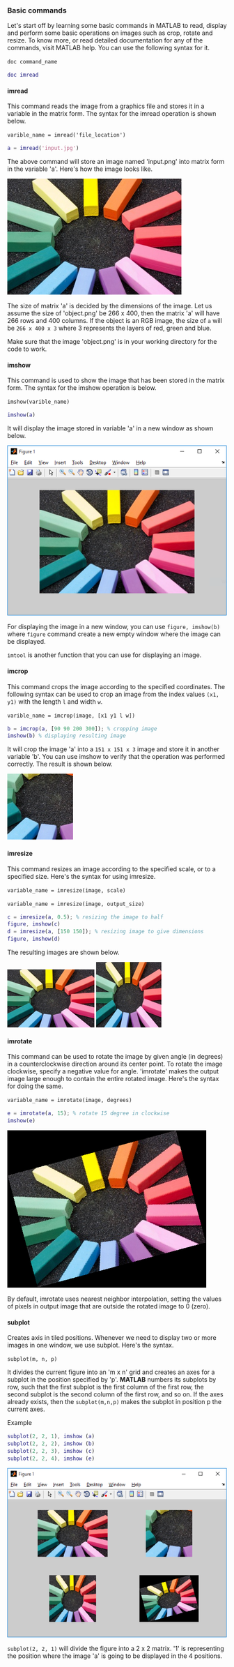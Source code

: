 ### Basic commands

Let's start off by learning some basic commands in MATLAB to read, display and perform some basic operations on images such as crop, rotate and resize. To know more, or read detailed documentation for any of the commands, visit MATLAB help. You can use the following syntax for it.

`doc command_name`

```MATLAB
doc imread
```

#### imread

This command reads the image from a graphics file and stores it in a variable in the matrix form. The syntax for the imread operation is shown below.

`varible_name = imread('file_location')`

```MATLAB
a = imread('input.jpg')
```

The above command will store an image named 'input.png' into matrix form in the variable 'a'. Here's how the image looks like.

![imcrop MATLAB](/Images/img-input.jpg)

The size of matrix 'a' is decided by the dimensions of the image. Let us assume the size of 'object.png' be 266 x 400, then the matrix 'a' will have 266 rows and 400 columns. If the object is an RGB image, the size of `a` will be `266 x 400 x 3` where 3 represents the layers of red, green and blue. 

Make sure that the image 'object.png' is in your working directory for the code to work.

#### imshow

This command is used to show the image that has been stored in the matrix form. The syntax for the imshow operation is below.

`imshow(varible_name)`

```MATLAB
imshow(a)
```

It will display the image stored in variable 'a' in a new window as shown below.

![imshow MATLAB](/Images/img-imshow.png)

For displaying the image in a new window, you can use `figure, imshow(b)` where `figure` command create a new empty window where the image can be displayed.

`imtool` is another function that you can use for displaying an image.

#### imcrop

This command crops the image according to the specified coordinates. The following syntax can be used to crop an image from the index values `(x1, y1)` with the length `l` and width `w`.

`varible_name = imcrop(image, [x1 y1 l w])`

```MATLAB
b = imcrop(a, [90 90 200 300]); % cropping image
imshow(b) % displaying resulting image
```

It will crop the image 'a' into a `151 x 151 x 3` image and store it in another variable 'b'. You can use imshow to verify that the operation was performed correctly. The result is shown below.

![imcrop MATLAB](/Images/img-imcrop.png)

#### imresize

This command resizes an image according to the specified scale, or to a specified size. Here's the syntax for using imresize.

`variable_name = imresize(image, scale)`

`variable_name = imresize(image, output_size)`

```MATLAB
c = imresize(a, 0.5); % resizing the image to half
figure, imshow(c)
d = imresize(a, [150 150]); % resizing image to give dimensions
figure, imshow(d)
```
The resulting images are shown below.

![resize1 MATLAB](/Images/img-resize1.png)
![resize2 MATLAB](/Images/img-resize2.png)

#### imrotate

This command can be used to rotate the image by given angle (in degrees) in a counterclockwise direction around its center point. To rotate the image clockwise, specify a negative value for angle. 'imrotate' makes the output image large enough to contain the entire rotated image. Here's the syntax for doing the same.

`variable_name = imrotate(image, degrees)`

```MATLAB
e = imrotate(a, 15); % rotate 15 degree in clockwise
imshow(e)
```

![rotate MATLAB](/Images/img-rotate.png)

By default, imrotate uses nearest neighbor interpolation, setting the values of pixels in output image that are outside the rotated image to 0 (zero).


#### subplot

Creates axis in tiled positions. Whenever we need to display two or more images in one window, we use subplot. Here's the syntax.

`subplot(m, n, p)`

It divides the current figure into an 'm x n' grid and creates an axes for a subplot in the position specified by 'p'. **MATLAB** numbers its subplots by row, such that the first subplot is the first column of the first row, the second subplot is the second column of the first row, and so on. If the axes already exists, then the `subplot(m,n,p)` makes the subplot in position p the current axes.

Example

```MATLAB
subplot(2, 2, 1), imshow (a)
subplot(2, 2, 2), imshow (b)
subplot(2, 2, 3), imshow (c)
subplot(2, 2, 4), imshow (e)
```

![rotate MATLAB](/Images/img-subplot.png)

`subplot(2, 2, 1)` will divide the figure into a 2 x 2 matrix. '1' is representing the position where the image 'a' is going to be displayed in the 4 positions.